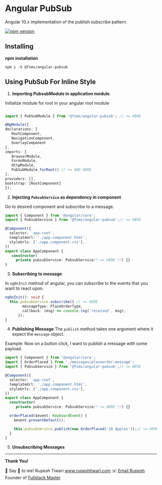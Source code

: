 

# Angular PubSub 

Angular 10.x implementation of the publish subscribe pattern. 

<!-- 
[![Actions Status](https://github.com/rupeshtiwari/fsms-angular-pubsub/workflows/.github/workflows/main.yml/badge.svg)](https://github.com/rupeshtiwari/fsms-angular-pubsub/actions) -->

[![npm version](https://badge.fury.io/js/%40fsms%2Fangular-pubsub.svg)](https://badge.fury.io/js/%40fsms%2Fangular-pubsub)

<!-- [![dependencies Status](https://status.david-dm.org/gh/FullStackMaster1/fsms-angular-pubsub.svg)](https://david-dm.org/FullStackMaster1/fsms-angular-pubsub) -->

## Installing

**npm installation**

```shell
npm i -S @fsms/angular-pubsub
```
## Using PubSub For Inline Style

1. **Importing PubsubModule in application module**.

Initialize module for root in your angular root module

```ts

import { PubSubModule } from '@fsms/angular-pubsub'; // <= HERE

@NgModule({
declarations: [
   RootComponent,
   NavigationComponent,
   OverlayComponent
],
imports: [
   BrowserModule,
   FormsModule,
   HttpModule,
   PubSubModule.forRoot() // <= AND HERE
],
providers: [],
bootstrap: [RootComponent]
});

```

2. **Injecting `PubsubService` as dependency in component** 

Go to desired component and subscribe to a message. 

```ts
import { Component } from '@angular/core';
import { PubsubService } from '@fsms/angular-pubsub';// <= HERE

@Component({
  selector: 'app-root',
  templateUrl: './app.component.html',
  styleUrls: ['./app.component.css'],
})
export class AppComponent {
   constructor(
     private pubsubService: PubsubService/* <= HERE */) {}
}
```
3. **Subscribing to message**
  
  In `ngOnInit` method of angular, you can subscribe to the events that you want to react upon. 

```ts
ngOnInit(): void {
  this.pubsubService.subscribe({ // <= HERE
        messageType: PlaceOrderType,
        callback: (msg) => console.log('received', msg),
      });
}
```
4. **Publishing Message** 
The `publish`  method takes one argument where it expect the `message` object.

Example: Now on a button click, I want to publish a message with some payload.

```ts
import { Component } from '@angular/core';
import { OrderPlaced } from './messages/placeorder-message';
import { PubsubService } from '@fsms/angular-pubsub';// <= HERE

@Component({
  selector: 'app-root',
  templateUrl: './app.component.html',
  styleUrls: ['./app.component.css'],
})
export class AppComponent {
  constructor(
     private pubsubService: PubsubService/* <= HERE */) {}

  orderPlaced($event: KeyboardEvent) {
    $event.preventDefault();

    this.pubsubService.publish(new OrderPlaced('20 Apples'));// <= HERE
  }
}
```
5. **Unsubscribing Messages**


---

**Thank You!**

💖 Say 👋 to me!
Rupesh Tiwari
<a href="https://www.rupeshtiwari.com"> www.rupeshtiwari.com</a>
✉️ <a href="mailto:fullstackmaster1@gmail.com?subject=Hi"> Email Rupesh</a>
Founder of <a href="https://www.fullstackmaster.net"> Fullstack Master</a>

